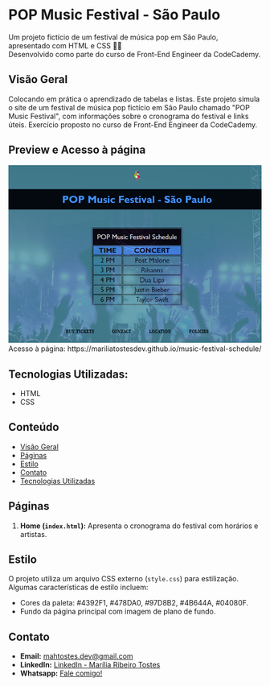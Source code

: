 # POP Music Festival - São Paulo
Um projeto fictício de um festival de música pop em São Paulo, apresentado com HTML e CSS 🚀🎵
 <br />
Desenvolvido como parte do curso de Front-End Engineer da CodeCademy.

## Visão Geral
Colocando em prática o aprendizado de tabelas e listas.
Este projeto simula o site de um festival de música pop fictício em São Paulo chamado "POP Music Festival", com informações sobre o cronograma do festival e links úteis.
Exercício proposto no curso de Front-End Engineer da CodeCademy.

## Preview e Acesso à página
<img src="./music-festival.png" alt="music-festival-schedule-page-overview">
Acesso à página: https://mariliatostesdev.github.io/music-festival-schedule/

## Tecnologias Utilizadas:
- HTML
- CSS
  
## Conteúdo

- [Visão Geral](#visão-geral)
- [Páginas](#páginas)
- [Estilo](#estilo)
- [Contato](#contato)
- [Tecnologias Utilizadas](#tecnologias-utilizadas)


## Páginas

1. **Home (`index.html`):** Apresenta o cronograma do festival com horários e artistas.

## Estilo

O projeto utiliza um arquivo CSS externo (`style.css`) para estilização. Algumas características de estilo incluem:

- Cores da paleta: #4392F1, #478DA0, #97D8B2, #4B644A, #04080F.
- Fundo da página principal com imagem de plano de fundo.

## Contato

- **Email:** mahtostes.dev@gmail.com
- **LinkedIn:** [LinkedIn - Marília Ribeiro Tostes](https://www.linkedin.com/in/marilia-ribeiro-tostes/)
- **Whatsapp:** [Fale comigo!](https://wa.me/5567981443147)
